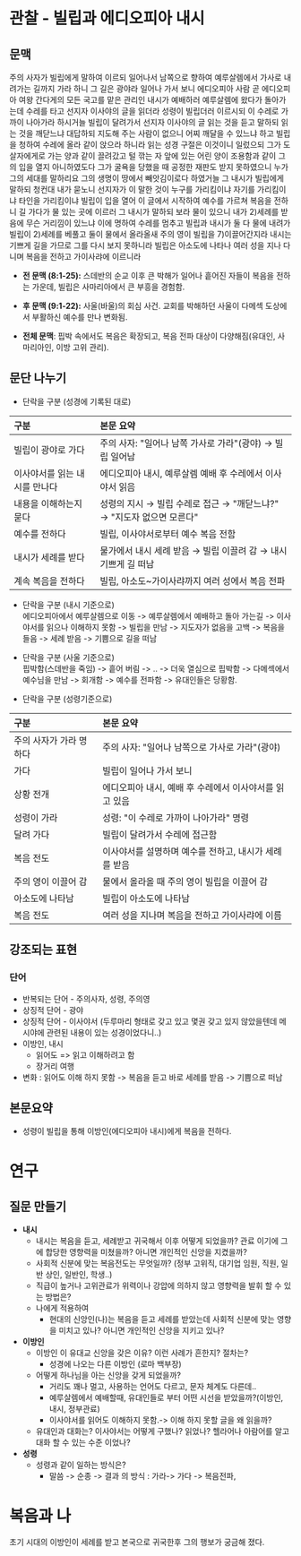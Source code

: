 # 관찰 - 빌립과 에디오피아 내시
## 문맥
주의 사자가 빌립에게 말하여 이르되 일어나서 남쪽으로 향하여 예루살렘에서 가사로 내려가는 길까지 가라 하니 그 길은 광야라 일어나 가서 보니 에디오피아 사람 곧 에디오피아 여왕 간다게의 모든 국고를 맡은 관리인 내시가 예배하러 예루살렘에 왔다가 돌아가는데 수레를 타고 선지자 이사야의 글을 읽더라 성령이 빌립더러 이르시되 이 수레로 가까이 나아가라 하시거늘 빌립이 달려가서 선지자 이사야의 글 읽는 것을 듣고 말하되 읽는 것을 깨닫느냐 대답하되 지도해 주는 사람이 없으니 어찌 깨달을 수 있느냐 하고 빌립을 청하여 수레에 올라 같이 앉으라 하니라 읽는 성경 구절은 이것이니 일렀으되 그가 도살자에게로 가는 양과 같이 끌려갔고 털 깎는 자 앞에 있는 어린 양이 조용함과 같이 그의 입을 열지 아니하였도다 그가 굴욕을 당했을 때 공정한 재판도 받지 못하였으니 누가 그의 세대를 말하리요 그의 생명이 땅에서 빼앗김이로다 하였거늘 그 내시가 빌립에게 말하되 청컨대 내가 묻노니 선지자가 이 말한 것이 누구를 가리킴이냐 자기를 가리킴이냐 타인을 가리킴이냐 빌립이 입을 열어 이 글에서 시작하여 예수를 가르쳐 복음을 전하니 길 가다가 물 있는 곳에 이르러 그 내시가 말하되 보라 물이 있으니 내가 2)세례를 받음에 무슨 거리낌이 있느냐 이에 명하여 수레를 멈추고 빌립과 내시가 둘 다 물에 내려가 빌립이 2)세례를 베풀고 둘이 물에서 올라올새 주의 영이 빌립을 7)이끌어간지라 내시는 기쁘게 길을 가므로 그를 다시 보지 못하니라 빌립은 아소도에 나타나 여러 성을 지나 다니며 복음을 전하고 가이사랴에 이르니라

* **전 문맥 (8:1-25):** 스데반의 순교 이후 큰 박해가 일어나 흩어진 자들이 복음을 전하는 가운데, 빌립은 사마리아에서 큰 부흥을 경험함.

* **후 문맥 (9:1-22):** 사울(바울)의 회심 사건. 교회를 박해하던 사울이 다메섹 도상에서 부활하신 예수를 만나 변화됨.

* **전체 문맥**: 핍박 속에서도 복음은 확장되고, 복음 전파 대상이 다양해짐(유대인, 사마리아인, 이방 고위 관리).

## 문단 나누기

* 단락을 구분 (성경에 기록된 대로)    

| 구분 | 본문 요약 |
|:---|:---|
| 빌립이 광야로 가다 | 주의 사자: "일어나 남쪽 가사로 가라"(광야) → 빌립 일어남 |
| 이사야서를 읽는 내시를 만나다 | 에디오피아 내시, 예루살렘 예배 후 수레에서 이사야서 읽음 |
| 내용을 이해하는지 묻다 | 성령의 지시 → 빌립 수레로 접근 → "깨닫느냐?" → "지도자 없으면 모른다" |
| 예수를 전하다 | 빌립, 이사야서로부터 예수 복음 전함 |
| 내시가 세례를 받다 | 물가에서 내시 세례 받음 → 빌립 이끌려 감 → 내시 기쁘게 길 떠남 |
| 계속 복음을 전하다 | 빌립, 아소도~가이사랴까지 여러 성에서 복음 전파 |

* 단락을 구분 (내시 기준으로)    
에디오피아에서 예루살렘으로 이동 -> 예루살렘에서 예배하고 돌아 가는길 -> 이사야서를 읽으나 이해하지 못함 -> 빌립을 만남 -> 지도자가 없음을 고백 -> 복음을 들음 -> 세례 받음 -> 기쁨으로 길을 떠남

* 단락을 구분 (사울 기준으로)    
핍박함(스데반을 죽임) -> 흩어 버림 -> .. -> 더욱 열심으로 핍박함 -> 다메섹에서 예수님을 만남 -> 회개함 -> 예수를 전파함 -> 유대인들은 당황함.

* 단락을 구분 (성령기준으로)
  
| 구분 | 본문 요약 |
|:---|:---|
| 주의 사자가 가라 명하다 | 주의 사자: "일어나 남쪽으로 가사로 가라"(광야) |
| 가다 | 빌립이 일어나 가서 보니 |
| 상황 전개 | 에디오피아 내시, 예배 후 수레에서 이사야서를 읽고 있음 |
| 성령이 가라 | 성령: "이 수레로 가까이 나아가라" 명령 |
| 달려 가다 | 빌립이 달려가서 수레에 접근함 |
| 복음 전도 | 이사야서를 설명하며 예수를 전하고, 내시가 세례를 받음 |
| 주의 영이 이끌어 감 | 물에서 올라올 때 주의 영이 빌립을 이끌어 감 |
| 아소도에 나타남 | 빌립이 아소도에 나타남 |
| 복음 전도 | 여러 성을 지나며 복음을 전하고 가이사랴에 이름 |
  


## 강조되는 표현
### 단어 
* 반복되는 단어 - 주의사자, 성령, 주의영
* 상징적 단어 - 광야
* 상징적 단어 - 이사야서 (두루마리 형태로 갖고 있고 몇권 갖고 있지 않았을텐데 메시야에 관련된 내용이 있는 성경이었다니..)
* 이방인, 내시
  * 읽어도 => 읽고 이해하려고 함
  * 장거리 여행
* 변화 : 읽어도 이해 하지 못함 -> 복음을 듣고 바로 세례를 받음 -> 기쁨으로 떠남

## 본문요약
* 성령이 빌립을 통해 이방인(에디오피아 내시)에게 복음을 전하다.

# 연구
## 질문 만들기
* **내시**
  * 내시는 복음을 듣고, 세례받고 귀국해서 이후 어떻게 되었을까? 관료 이기에 그에 합당한 영향력을 미쳤을까? 아니면 개인적인 신앙을 지켰을까?
  * 사회적 신분에 맞는 복음전도는 무엇일까? (정부 고위직, 대기업 임원, 직원, 일반 상인, 일반인, 학생..)
  * 직급이 높거나 고위관료가 위력이나 강압에 의하지 않고 영향력을 발휘 할 수 있는 방법은?
  * 나에게 적용하여
    * 현대의 신앙인(나)는 복음을 듣고 세례를 받았는데 사회적 신분에 맞는 영향을 미치고 있나? 아니면 개인적인 신앙을 지키고 있나?
* **이방인**
  * 이방인 이 유대교 신앙을 갖은 이유? 이런 사례가 흔한지? 절차는? 
    * 성경에 나오는 다른 이방인 (로마 백부장)
  * 어떻게 하나님을 아는 신앙을 갖게 되었을까?
    * 거리도 꽤나 멀고, 사용하는 언어도 다르고, 문자 체계도 다른데..
    * 예루살렘에서 예배할때, 유대인들로 부터 어떤 시선을 받았을까?(이방인, 내시, 정부관료)
    * 이사야서를 읽어도 이해하지 못함.-> 이해 하지 못할 글을 왜 읽을까?
  * 유대인과 대화는? 이사야서는 어떻게 구했나? 읽었나? 헬라어나 아람어를 알고 대화 할 수 있는 수준 이었나?
* **성령**
  * 성령과 같이 일하는 방식은?
    * 말씀 -> 순종 -> 결과 의 방식 : 가라-> 가다 -> 복음전파,

# 복음과 나
초기 시대의 이방인이 세례를 받고 본국으로 귀국한후 그의 행보가 궁금해 졌다. 

